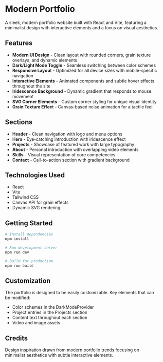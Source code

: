 # Modern Portfolio

A sleek, modern portfolio website built with React and Vite, featuring a minimalist design with interactive elements and a focus on visual aesthetics.

## Features

- **Modern UI Design** - Clean layout with rounded corners, grain texture overlays, and dynamic elements
- **Dark/Light Mode Toggle** - Seamless switching between color schemes
- **Responsive Layout** - Optimized for all device sizes with mobile-specific navigation
- **Interactive Elements** - Animated components and subtle hover effects throughout the site
- **Iridescence Background** - Dynamic gradient that responds to mouse movement
- **SVG Corner Elements** - Custom corner styling for unique visual identity
- **Grain Texture Effect** - Canvas-based noise animation for a tactile feel

## Sections

- **Header** - Clean navigation with logo and menu options
- **Hero** - Eye-catching introduction with iridescence effect
- **Projects** - Showcase of featured work with large typography
- **About** - Personal introduction with overlapping video elements
- **Skills** - Visual representation of core competencies 
- **Contact** - Call-to-action section with gradient background

## Technologies Used

- React
- Vite
- Tailwind CSS
- Canvas API for grain effects
- Dynamic SVG rendering

## Getting Started

```bash
# Install dependencies
npm install

# Run development server
npm run dev

# Build for production
npm run build
```

## Customization

The portfolio is designed to be easily customizable. Key elements that can be modified:
- Color schemes in the DarkModeProvider
- Project entries in the Projects section
- Content text throughout each section
- Video and image assets

## Credits

Design inspiration drawn from modern portfolio trends focusing on minimalist aesthetics with subtle interactive elements.
